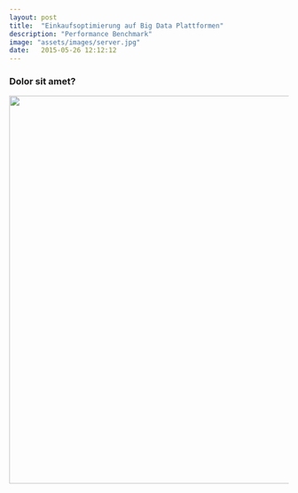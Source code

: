 ```yaml
---
layout: post
title:  "Einkaufsoptimierung auf Big Data Plattformen"
description: "Performance Benchmark"
image: "assets/images/server.jpg"
date:   2015-05-26 12:12:12
---
```



### Dolor sit amet?

<a href="https://www.researchgate.net/publication/332834361_Benchmarking_Big_Data_Technologies_for_Energy_Procurement_Efficiency">
<img src="../../../assets/images/benchmarking.png" width="700">